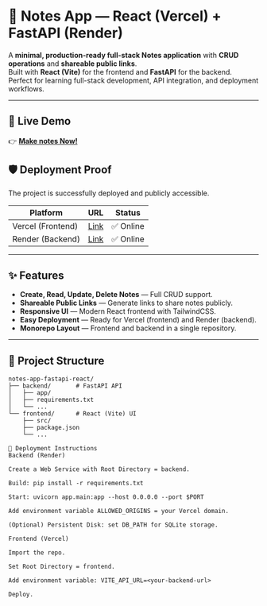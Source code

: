 # 📝 Notes App — React (Vercel) + FastAPI (Render)

A **minimal, production-ready full-stack Notes application** with **CRUD operations** and **shareable public links**.  
Built with **React (Vite)** for the frontend and **FastAPI** for the backend.  
Perfect for learning full-stack development, API integration, and deployment workflows.

---

## 🚀 Live Demo

👉 **[Make notes Now!](https://notes-app-wp7d.vercel.app/)**

## 🛡️ Deployment Proof

The project is successfully deployed and publicly accessible.

| Platform | URL | Status |
|----------|-----|--------|
| Vercel (Frontend) | [Link](https://<your-frontend-url>) | ✅ Online |
| Render (Backend) | [Link](https://<your-backend-url>) | ✅ Online |

---

## ✨ Features

- **Create, Read, Update, Delete Notes** — Full CRUD support.  
- **Shareable Public Links** — Generate links to share notes publicly.  
- **Responsive UI** — Modern React frontend with TailwindCSS.  
- **Easy Deployment** — Ready for Vercel (frontend) and Render (backend).  
- **Monorepo Layout** — Frontend and backend in a single repository.  

---

## 📁 Project Structure

```plaintext
notes-app-fastapi-react/
├── backend/       # FastAPI API
│   ├── app/
│   ├── requirements.txt
│   └── ...
└── frontend/      # React (Vite) UI
    ├── src/
    ├── package.json
    └── ...

🔧 Deployment Instructions
Backend (Render)

Create a Web Service with Root Directory = backend.

Build: pip install -r requirements.txt

Start: uvicorn app.main:app --host 0.0.0.0 --port $PORT

Add environment variable ALLOWED_ORIGINS = your Vercel domain.

(Optional) Persistent Disk: set DB_PATH for SQLite storage.

Frontend (Vercel)

Import the repo.

Set Root Directory = frontend.

Add environment variable: VITE_API_URL=<your-backend-url>

Deploy.
